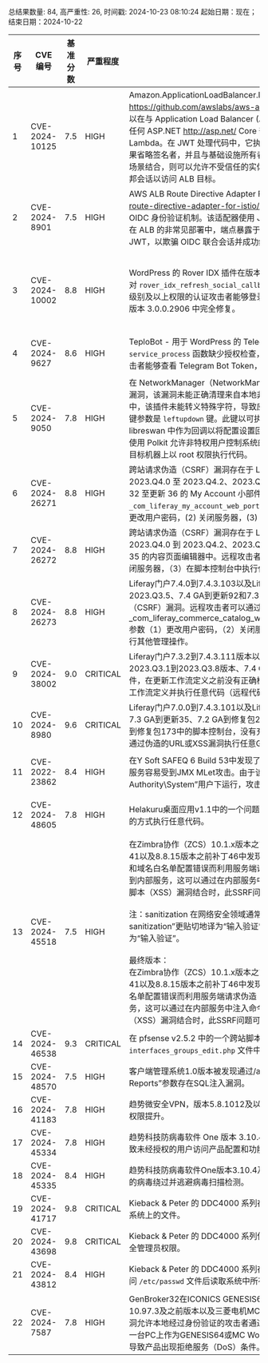 总结果数量: 84, 高严重性: 26, 时间戳: 2024-10-23 08:10:24
起始日期：现在；结束日期：2024-10-22

| 序号 | CVE 编号 | 基准分数 | 严重程度 | 描述 | 参考文献 |
|-----|--------|------------|----------|-------------|------------|
| 1 | CVE-2024-10125 | 7.5  | HIGH | Amazon.ApplicationLoadBalancer.Identity.AspNetCore 仓库 https://github.com/awslabs/aws-alb-identity-aspnetcore#validatetokensignature 包含可以在与 Application Load Balancer (ALB) OpenId Connect 集成时使用的中间件，并且可以在任何 ASP.NET http://asp.net/ Core 部署场景中使用，包括 Fargate、EKS、ECS、EC2 和 Lambda。在 JWT 处理代码中，它执行签名验证，但未能验证 JWT 发行者和签名者身份。如果省略签名者，并且与基础设施所有者允许互联网流量到达 ALB 目标（这不是推荐的配置）的场景结合，则可以允许不受信任的实体对 JWT 进行签名，攻击者可能能够模仿有效的 OIDC 联邦会话以访问 ALB 目标。 | [1]https://aws.amazon.com/security/security-bulletins/AWS-2024-012/<br>[2]https://github.com/awslabs/aws-alb-identity-aspnetcore/security/advisories/GHSA-5gh5-cc5m-q244 |
| 2 | CVE-2024-8901 | 7.5  | HIGH | AWS ALB Route Directive Adapter For Istio 仓库 https://github.com/awslabs/aws-alb-route-directive-adapter-for-istio/tree/master 提供了一种集成到开源 Kubeflow 项目的 OIDC 身份验证机制。该适配器使用 JWT 进行身份验证，但缺乏适当的签名者和发行者验证。在 ALB 的非常见部署中，端点暴露于互联网流量时，攻击者可以提供由不受信任的实体签名的 JWT，以欺骗 OIDC 联合会话并成功绕过身份验证。 | [1]https://aws.amazon.com/security/security-bulletins/AWS-2024-011/<br>[2]https://github.com/awslabs/aws-alb-route-directive-adapter-for-istio/security/advisories/GHSA-789x-wph8-m68r |
| 3 | CVE-2024-10002 | 8.8  | HIGH | WordPress 的 Rover IDX 插件在版本 3.0.0.2905 及以下版本中存在认证绕过漏洞。这是由于对 `rover_idx_refresh_social_callback` 函数的验证和权限检查不足所致。这使得具有订阅者级别及以上权限的认证攻击者能够登录为管理员。该漏洞在版本 3.0.0.2905 中部分修复，并在版本 3.0.0.2906 中完全修复。 | [1]https://plugins.trac.wordpress.org/browser/rover-idx/tags/3.0.0.2903/admin/rover-panel-social.php#L153<br>[2]https://plugins.trac.wordpress.org/browser/rover-idx/tags/3.0.0.2903/rover-social-common.php#L148<br>[3]https://plugins.trac.wordpress.org/changeset/3173032/rover-idx/trunk/rover-social-common.php<br>[4]https://www.wordfence.com/threat-intel/vulnerabilities/id/5cf6a9fb-3c3b-48ad-a39b-77a529b89901?source=cve |
| 4 | CVE-2024-9627 | 8.6  | HIGH | TeploBot - 用于 WordPress 的 Telegram Bot 插件在所有版本（包括 1.3）中的 `service_process` 函数缺少授权检查，因此存在敏感信息泄露的风险。这使得未经身份验证的攻击者能够查看 Telegram Bot Token，这是一个用于控制机器人的秘密令牌。 | [1]https://plugins.trac.wordpress.org/browser/green-wp-telegram-bot-by-teplitsa/trunk/inc/core.php?rev=1754863#L266<br>[2]https://www.wordfence.com/threat-intel/vulnerabilities/id/091dadcb-71ac-4321-b3aa-72b5fbbd9163?source=cve |
| 5 | CVE-2024-9050 | 7.8  | HIGH | 在 NetworkManager（NetworkManager-libreswan）的 libreswan 客户端插件中发现了一个漏洞，该漏洞未能正确清理来自本地非特权用户的 VPN 配置。在这种由键值对格式组成的配置中，该插件未能转义特殊字符，导致应用程序将值解释为键。最有可能被恶意用户滥用的一个关键参数是 `leftupdown` 键。此键以可执行命令作为值，并用于指定 NetworkManager-libreswan 中作为回调以将配置设置回传给 NetworkManager 的操作。由于 NetworkManager 使用 Polkit 允许非特权用户控制系统的网络配置，恶意行为者可以实现本地权限提升，并可能在目标机器上以 root 权限执行代码。 | [1]https://access.redhat.com/errata/RHSA-2024:8312<br>[2]https://access.redhat.com/errata/RHSA-2024:8338<br>[3]https://access.redhat.com/security/cve/CVE-2024-9050<br>[4]https://bugzilla.redhat.com/show_bug.cgi?id=2313828 |
| 6 | CVE-2024-26271 | 8.8  | HIGH | 跨站请求伪造（CSRF）漏洞存在于 Liferay Portal 7.4.3.75 至 7.4.3.111 以及 Liferay DXP 2023.Q4.0 至 2023.Q4.2、2023.Q3.1 至 2023.Q3.5、7.4 更新 75 至更新 92 和 7.3 更新 32 至更新 36 的 My Account 小部件中。远程攻击者可以利用 `_com_liferay_my_account_web_portlet_MyAccountPortlet_backURL` 参数进行以下操作：(1) 更改用户密码，(2) 关闭服务器，(3) 在脚本控制台中执行任意代码，(4) 执行其他管理操作。 | [1]https://liferay.dev/portal/security/known-vulnerabilities/-/asset_publisher/jekt/content/CVE-2024-26271 |
| 7 | CVE-2024-26272 | 8.8  | HIGH | 跨站请求伪造（CSRF）漏洞存在于 Liferay Portal 7.3.2 到 7.4.3.107 以及 Liferay DXP 2023.Q4.0 到 2023.Q4.2、2023.Q3.1 到 2023.Q3.5、7.4 GA 到更新 92 和 7.3 GA 到更新 35 的内容页面编辑器中。远程攻击者可以通过 `p_l_back_url` 参数（1）更改用户密码，（2）关闭服务器，（3）在脚本控制台中执行任意代码，以及（4）执行其他管理操作。 | [1]https://liferay.dev/portal/security/known-vulnerabilities/-/asset_publisher/jekt/content/CVE-2024-26272 |
| 8 | CVE-2024-26273 | 8.8  | HIGH | Liferay门户7.4.0到7.4.3.103以及Liferay DXP 2023.Q4.0到2023.Q4.2、2023.Q3.1到2023.Q3.5、7.4 GA到更新92和7.3更新29到更新35的内容页面编辑器中存在跨站请求伪造（CSRF）漏洞。远程攻击者可以通过_com_liferay_commerce_catalog_web_internal_portlet_CommerceCatalogsPortlet_redirect参数（1）更改用户密码，（2）关闭服务器，（3）在脚本控制台中执行任意代码，以及（4）执行其他管理操作。 | [1]https://liferay.dev/portal/security/known-vulnerabilities/-/asset_publisher/jekt/content/CVE-2024-26273 |
| 9 | CVE-2024-38002 | 9.0  | CRITICAL | Liferay门户7.3.2到7.4.3.111版本以及Liferay DXP 2023.Q4.0到2023.Q4.5版本、2023.Q3.1到2023.Q3.8版本、7.4 GA到更新92版本和7.3 GA到更新36版本中的工作流组件，在更新工作流定义之前没有正确检查用户权限，这允许远程认证用户通过headless API修改工作流定义并执行任意代码（远程代码执行，RCE）。 | [1]https://liferay.dev/portal/security/known-vulnerabilities/-/asset_publisher/jekt/content/CVE-2024-38002 |
| 10 | CVE-2024-8980 | 9.6  | CRITICAL | Liferay门户7.0.0到7.4.3.101以及Liferay DXP 2023.Q3.1到2023.Q3.4、7.4 GA到更新92、7.3 GA到更新35、7.2 GA到修复包20、7.1 GA到修复包28、7.0 GA到修复包102以及6.2 GA到修复包173中的脚本控制台，没有充分防止跨站请求伪造（CSRF）攻击，这允许远程攻击者通过伪造的URL或XSS漏洞执行任意Groovy脚本。 | [1]https://liferay.dev/portal/security/known-vulnerabilities/-/asset_publisher/jekt/content/CVE-2024-8980 |
| 11 | CVE-2022-23862 | 8.4  | HIGH | 在Y Soft SAFEQ 6 Build 53中发现了一个本地权限提升问题。运行在9696端口的SafeQ JMX服务容易受到JMX MLet攻击。由于该服务未强制执行身份验证并且在“NT Authority\System”用户下运行，攻击者可以利用此漏洞执行任意代码并提升至系统用户权限。 | [1]https://github.com/mbadanoiu/CVE-2022-23862<br>[2]https://github.com/mbadanoiu/CVE-2022-23862/blob/main/SafeQ%20-%20CVE-2022-23862.pdf<br>[3]https://ysoft.com |
| 12 | CVE-2024-48605 | 7.8  | HIGH | Helakuru桌面应用v1.1中的一个问题允许本地攻击者通过未对wow64log.dll文件进行适当验证的方式执行任意代码。 | [1]https://clement.notin.org/blog/2020/09/12/CVE-2020-7315-McAfee-Agent-DLL-injection/<br>[2]https://github.com/surajhacx/HelakuruV.1.1-DLLHijack<br>[3]https://medium.com/%40xNEED/dll-hijacking-jagexlauncher-819599165822<br>[4]https://www.exploit-db.com/exploits/51461 |
| 13 | CVE-2024-45518 | 7.5  | HIGH | 在Zimbra协作（ZCS）10.1.x版本之前10.1.1、10.0.x版本之前10.0.9、9.0.0版本之前补丁41以及8.8.15版本之前补丁46中发现了一个问题。它允许认证用户由于输入 sanitization 不当和域名白名单配置错误而利用服务端请求伪造（SSRF）。此问题允许未经授权的HTTP请求发送到内部服务，这可以通过在内部服务中注入命令来导致远程代码执行（RCE）。当与现有的跨站脚本（XSS）漏洞结合时，此SSRF问题可以进一步促进远程代码执行（RCE）。 <br><br>注：sanitization 在网络安全领域通常翻译为“清理”或“净化”，但在此语境下“输入 sanitization”更贴切地译为“输入验证”或“输入过滤”。因此，建议将“input sanitization”翻译为“输入验证”。 <br><br>最终版本：<br>在Zimbra协作（ZCS）10.1.x版本之前10.1.1、10.0.x版本之前10.0.9、9.0.0版本之前补丁41以及8.8.15版本之前补丁46中发现了一个问题。它允许认证用户由于输入验证不当和域名白名单配置错误而利用服务端请求伪造（SSRF）。此问题允许未经授权的HTTP请求发送到内部服务，这可以通过在内部服务中注入命令来导致远程代码执行（RCE）。当与现有的跨站脚本（XSS）漏洞结合时，此SSRF问题可以进一步促进远程代码执行（RCE）。 | [1]https://wiki.zimbra.com/wiki/Security_Center<br>[2]https://wiki.zimbra.com/wiki/Zimbra_Releases/10.0.9#Security_Fixes<br>[3]https://wiki.zimbra.com/wiki/Zimbra_Releases/10.1.1#Security_Fixes<br>[4]https://wiki.zimbra.com/wiki/Zimbra_Releases/8.8.15/P46#Security_Fixes<br>[5]https://wiki.zimbra.com/wiki/Zimbra_Releases/9.0.0/P41#Security_Fixes<br>[6]https://wiki.zimbra.com/wiki/Zimbra_Responsible_Disclosure_Policy<br>[7]https://wiki.zimbra.com/wiki/Zimbra_Security_Advisories |
| 14 | CVE-2024-46538 | 9.3  | CRITICAL | 在 pfsense v2.5.2 中的一个跨站脚本（XSS）漏洞允许攻击者通过将精心构造的负载注入 `interfaces_groups_edit.php` 文件中的 `$pconfig` 变量来执行任意的网页脚本或 HTML。 | [1]https://github.com/physicszq/web_issue/blob/main/pfsense/interfaces_groups_edit_file.md_xss.md<br>[2]https://redmine.pfsense.org/issues/15778 |
| 15 | CVE-2024-48570 | 7.5  | HIGH | 客户端管理系统1.0版本被发现通过/admin/bwdates-reports-ds.php页面的“Between Dates Reports”参数存在SQL注入漏洞。 | [1]https://github.com/Luc1f3r066/Client-Management-System-v1.0- |
| 16 | CVE-2024-41183 | 7.8  | HIGH | 趋势微安全VPN，版本5.8.1012及以下，在特定条件下存在任意文件覆盖的风险，这可能导致权限提升。 | [1]https://helpcenter.trendmicro.com/en-us/article/tmka-14460<br>[2]https://www.zerodayinitiative.com/advisories/ZDI-24-1022/<br>[3]https://www.zerodayinitiative.com/advisories/ZDI-24-1023/ |
| 17 | CVE-2024-45334 | 7.8  | HIGH | 趋势科技防病毒软件 One 版本 3.10.4 及以下（消费者版）存在一个任意配置更新漏洞，可能导致未经授权的用户访问产品配置和功能。 | [1]https://helpcenter.trendmicro.com/en-us/article/TMKA-14461 |
| 18 | CVE-2024-45335 | 8.4  | HIGH | 趋势科技防病毒软件One版本3.10.4及以下包含一个漏洞，该漏洞可能允许攻击者使用特定设计的病毒绕过并逃避病毒扫描检测。 | [1]https://helpcenter.trendmicro.com/en-us/article/tmka-07255 |
| 19 | CVE-2024-41717 | 9.8  | CRITICAL | Kieback & Peter 的 DDC4000 系列存在路径遍历漏洞，这可能允许未经身份验证的攻击者读取系统上的文件。 | [1]https://www.cisa.gov/news-events/ics-advisories/icsa-24-291-05 |
| 20 | CVE-2024-43698 | 9.8  | CRITICAL | Kieback & Peter 的 DDC4000 系列使用弱凭证，这可能允许未经身份验证的攻击者获得系统完全管理员权限。 | [1]https://www.cisa.gov/news-events/ics-advisories/icsa-24-291-05 |
| 21 | CVE-2024-43812 | 8.4  | HIGH | Kieback & Peter 的 DDC4000 系列存在凭证保护不足的漏洞，这可能允许未认证的攻击者在访问 `/etc/passwd` 文件后读取系统中所有用户的密码散列。 | [1]https://www.cisa.gov/news-events/ics-advisories/icsa-24-291-05 |
| 22 | CVE-2024-7587 | 7.8  | HIGH | GenBroker32在ICONICS GENESIS64版本10.97.3及之前版本、三菱电机GENESIS64版本10.97.3及之前版本以及三菱电机MC Works64所有版本中存在默认权限设置不当的漏洞。该漏洞允许本地经过身份验证的攻击者通过访问具有不当权限的文件夹，当GenBroker32安装在同一台PC上作为GENESIS64或MC Works64时，披露或篡改产品中包含的机密信息和数据，或者导致产品出现拒绝服务（DoS）条件。 | [1]https://jvn.jp/vu/JVNVU95548104<br>[2]https://www.cisa.gov/news-events/ics-advisories/icsa-24-296-01<br>[3]https://www.mitsubishielectric.com/en/psirt/vulnerability/pdf/2024-008_en.pdf |